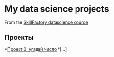 # My data science projects
From the [SkillFactory datascience cource](https://skillfactory.ru/data-scientist-pro)

## Проекты
*[Проект 0: угадай число](https://github.com/esmelnikova/education_dst_128/tree/main/Project_0)
*[...]